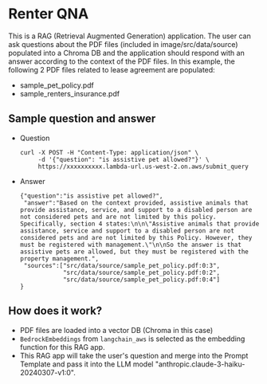 # Renter QNA
This is a RAG (Retrieval Augmented Generation) application. The user can ask questions about the PDF files (included in image/src/data/source) populated into a Chroma DB and the application should respond with an answer according to the context of the PDF files. In this example, the following 2 PDF files related to lease agreement are populated:
- sample_pet_policy.pdf
- sample_renters_insurance.pdf

## Sample question and answer
- Question
   ```
   curl -X POST -H "Content-Type: application/json" \
        -d '{"question": "is assistive pet allowed?"}' \
        https://xxxxxxxxxx.lambda-url.us-west-2.on.aws/submit_query
   ```
- Answer
   ```
   {"question":"is assistive pet allowed?",
    "answer":"Based on the context provided, assistive animals that provide assistance, service, and support to a disabled person are not considered pets and are not limited by this policy. Specifically, section 4 states:\n\n\"Assistive animals that provide assistance, service and support to a disabled person are not considered pets and are not limited by this Policy. However, they must be registered with management.\"\n\nSo the answer is that assistive pets are allowed, but they must be registered with the property management.",
    "sources":["src/data/source/sample_pet_policy.pdf:0:3",
               "src/data/source/sample_pet_policy.pdf:0:2",
               "src/data/source/sample_pet_policy.pdf:0:4"]
   }
   ```

## How does it work?
- PDF files are loaded into a vector DB (Chroma in this case)
- `BedrockEmbeddings` from `langchain_aws` is selected as the embedding function for this RAG app.
- This RAG app will take the user's question and merge into the Prompt Template and pass it into the LLM model "anthropic.claude-3-haiku-20240307-v1:0".
